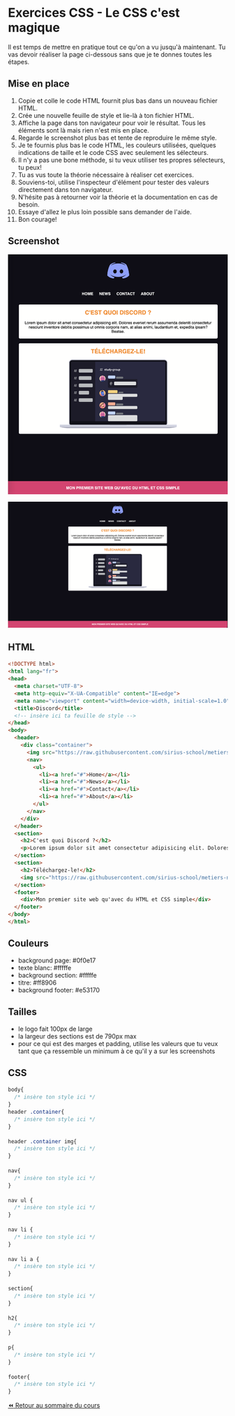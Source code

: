 # Exercices CSS - Le CSS c'est magique

Il est temps de mettre en pratique tout ce qu'on a vu jusqu'à maintenant. Tu vas devoir réaliser la page ci-dessous sans que je te donnes toutes les étapes.

## Mise en place

1. Copie et colle le code HTML fournit plus bas dans un nouveau fichier HTML.
2. Crée une nouvelle feuille de style et lie-là à ton fichier HTML.
3. Affiche la page dans ton navigateur pour voir le résultat. Tous les éléments sont là mais rien n'est mis en place.
4. Regarde le screenshot plus bas et tente de reproduire le même style.
5. Je te fournis plus bas le code HTML, les couleurs utilisées, quelques indications de taille et le code CSS avec seulement les sélecteurs.
6. Il n'y a pas une bone méthode, si tu veux utiliser tes propres sélecteurs, tu peux!
7. Tu as vus toute la théorie nécessaire à réaliser cet exercices.
8. Souviens-toi, utilise l'inspecteur d'élément pour tester des valeurs directement dans ton navigateur.
9. N'hésite pas à retourner voir la théorie et la documentation en cas de besoin.
10. Essaye d'allez le plus loin possible sans demander de l'aide.
11. Bon courage!

## Screenshot

![exo-css](./img/11/ex-css.png)

![exo-css](./img/11/ex-css-2.png)

## HTML

```html
<!DOCTYPE html>
<html lang="fr">
<head>
  <meta charset="UTF-8">
  <meta http-equiv="X-UA-Compatible" content="IE=edge">
  <meta name="viewport" content="width=device-width, initial-scale=1.0">
  <title>Discord</title>
  <!-- insère ici ta feuille de style -->
</head>
<body>
  <header>
    <div class="container">
      <img src="https://raw.githubusercontent.com/sirius-school/metiers-numeriques/main/1-html-css-debutant/files/logo-discord.png" alt="logo-discord">
      <nav>
        <ul>
          <li><a href="#">Home</a></li>
          <li><a href="#">News</a></li>
          <li><a href="#">Contact</a></li>
          <li><a href="#">About</a></li>
        </ul>
      </nav>
    </div>
  </header>
  <section>
    <h2>C'est quoi Discord ?</h2>
    <p>Lorem ipsum dolor sit amet consectetur adipisicing elit. Dolores eveniet rerum assumenda deleniti consectetur nesciunt inventore debitis possimus ut omnis corporis nam, at alias animi, laudantium et, expedita ipsam? Beatae.</p>
  </section>
  <section>
    <h2>Téléchargez-le!</h2>
    <img src="https://raw.githubusercontent.com/sirius-school/metiers-numeriques/bf999ca2dfa3534761d29d39e7c53f3be6521596/1-html-css-debutant/files/illu-discord.svg" alt="">
  </section>
  <footer>
    <div>Mon premier site web qu'avec du HTML et CSS simple</div>
  </footer>
</body>
</html>
```

## Couleurs

- background page: #0f0e17
- texte blanc: #fffffe
- background section: #fffffe
- titre: #ff8906
- background footer: #e53170

## Tailles

- le logo fait 100px de large
- la largeur des sections est de 790px max
- pour ce qui est des marges et padding, utilise les valeurs que tu veux tant que ça ressemble un minimum à ce qu'il y a sur les screenshots

## CSS

```css
body{
  /* insère ton style ici */
}
header .container{
  /* insère ton style ici */
}

header .container img{
  /* insère ton style ici */
}

nav{
  /* insère ton style ici */
}

nav ul {
  /* insère ton style ici */
}

nav li {
  /* insère ton style ici */
}

nav li a {
  /* insère ton style ici */
}

section{
  /* insère ton style ici */
}

h2{
  /* insère ton style ici */
}

p{
  /* insère ton style ici */
}

footer{
  /* insère ton style ici */
}
```

[:rewind: Retour au sommaire du cours](./README.md#table-des-matières)
